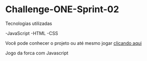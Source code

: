 # Challenge-ONE-Sprint-02

Tecnologias utilizadas

-JavaScript
-HTML
-CSS

<p>Você pode conhecer o projeto ou até mesmo jogar <a href="https://thomas-tavares.github.io/Challenge-ONE-Sprint-02/start.html/" target="_blank">clicando aqui</a></p>

Jogo da forca com Javascript
